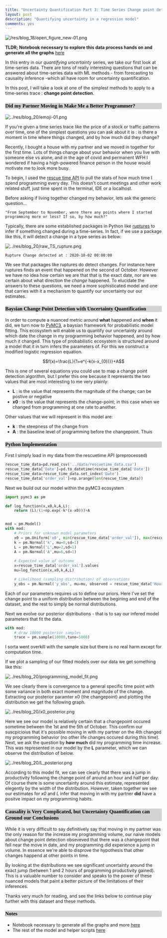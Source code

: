 ```yaml
---
title: "Uncertainty Quantification Part 3: Time Series Change point detection with baysian uncertainty"
layout: post
description: "Quantifying uncertainty in a regression model"
comments: yes
---
```

<html>
<link rel="stylesheet" href="/res/blog_15/manni.css">
<style>
@font-face {
  font-family: 'futura';
  src: url('/res/blog_10/futura.ttf') format('truetype');
  font-weight: normal;
  font-style: normal;
}
  h1,h2,h3,head,title {
    font-family: 'futura',serif;
    color: Black;
    background-color: lightgrey;
  }
</style>
</html>
<script type="text/javascript" async
  src="https://cdn.mathjax.org/mathjax/latest/MathJax.js?config=TeX-AMS_CHTML">
</script>


![/res/blog_18/open_figure_new-01.png](../res/blog_20/header.png)

**TLDR;  Notebook necessary to explore this data process hands on and generate all the graphs** [here](https://github.com/NicholasARossi/UQ_methods/blob/master/notebooks/02_PyMC3_methods.ipynb) 

In this entry in our *quantifying uncertainty* series, we take our first look at time-series data. There are tons of really interesting questions that can be answered about time-series data with ML methods - from forecasting to causality inference -which all have room for uncertainty quantification.

In this post, I will take a look at one of the simplest methods to apply to a time-series trace : **change point detection**. 



### Did my Partner Moving in Make Me a Better Programmer?
![../res/blog_20/emoji-01.png](../res/blog_20/emoji-01.png)

If you're given a time series trace like the price of a stock or traffic patterns over time, one of the simplest questions you can ask about it is : is there a moment in time where things changed, and by how  much did they change? 

Recently, I bought a house with my partner and we moved in together for the first time. Lots of things change about your behavior when you live with someone else vs alone, and in the age of covid and permanent WFH I wondered if having a high-powered finance person in the house would motivate me to look more busy.

To begin, I used the [rescue time API](https://www.rescuetime.com/apidoc) to pull the stats of how much time I spend programming every day. This doesn't count meetings and other work related stuff, just time spent in the terminal, IDE or a localhost. 

Before asking if living together changed my behavior, lets ask the generic question...

```buildoutcfg
"From September to November, were there any points where I started programming more or less? If so, by how much?"
```

Typically, there are some established packages in Python like [ruptures](https://github.com/deepcharles/ruptures) to infer if something changed during a time-series. In fact, if we use a package like this, it will detect a change in a type series as below:


![../res/blog_20/raw_TS_rupture.png](../res/blog_20/raw_TS_rupture.png)

```buildoutcfg
Rupture Change detected at : 2020-10-02 00:00:00
```

We see that packages like ruptures do detect changes. For instance here ruptures finds an event that happened on the second of October. However we have no idea how certain we are that that is the exact date, nor are we certain about what direction the *change* happened. To elucidate the answers to these questions, we need a more sophisticated model and one that carries with it a mechanism to quantify our uncertainty our our estimates.


### Baysian Change Point Detection with Uncertainty Quantification

In order to compute a nuanced metric around **what** happened and **when** it did, we turn now to [PyMC3](https://docs.pymc.io/), a baysian framework for probabilistic model fitting. This ecosystem will enable us to quantify our uncertainty around which date the change in my programming behavior happened, and by how much it changed. This type of probabilistic ecosystem is structured around a model that it in turn infers the parameters of. For this we construct a modified logistic regression equation.

<center>
$$f(x)=\frac{L}{1+e^{-k(x-x_{0})}}+A$$
</center>

This is one of several equations you could use to map a change point detection algorithm, but I prefer this one because it represents the two values that are most interesting to me very plainly:
* **L** : is the value that represents the magnitude of the change; can be postive or negative
* **x0** : is the value that represents the change-point; in this case when we changed from programming at one rate to another.

Other values that we will represent in this model are:
* **k** : the steepness of the change from 
* **A** : the baseline level of programming before the changepoint.
Thuis

### Python Implementation
First I simply load in my data from the rescuetime API (preprocessed)
```python
rescue_time_data=pd.read_csv('../data/rescuetime_data.csv')
rescue_time_data['Date']=pd.to_datetime(rescue_time_data['Date'])
rescue_time_data=rescue_time_data.set_index('Date')
rescue_time_data['order_val']=np.arange(len(rescue_time_data))
```

Next we build out our model within the pyMC3 ecosystem
```python
import pymc3 as pm

def log_function(x,x0,k,A,L):
    return (L)/(1+np.exp(-k*(x-x0)))+A


mod = pm.Model()
with mod:
    # Priors for unknown model parameters
    x0 = pm.Uniform('x0', min(rescue_time_data['order_val']), max(rescue_time_data['order_val']))    
    k = pm.Normal('k', mu=0,sd=1)
    L = pm.Normal('L',mu=2,sd=1)
    A = pm.Normal('A',mu=6,sd=1)
    
    # Expected value of outcome
    x=rescue_time_data['order_val'].values
    mu=log_function(x,x0,k,A,L)

    # Likelihood (sampling distribution) of observations
    y_obs = pm.Normal('y_obs', mu=mu, observed = rescue_time_data['Hours'].values)
```

Each of our parameters requires us to define our priors. Here I've set the change point to a uniform distribution between the begining and end of the dataset, and the rest to simply be normal distributions.

Next we evolve our posterior distributions - that is to say our infered model parameters that fit the data.

```python
with mod:
    # draw 10000 posterior samples
    trace = pm.sample(10000,tune=5000)
```

I sorta went overkill with the sample size but there is no real harm except for computation time.

If we plot a sampling of our fitted models over our data we get something like this:

![../res/blog_20/programming_model_fit.png](../res/blog_20/programming_model_fit.png)

We see clearly there is convergence to a general specific time point with some variance in both exact moment and magnitude of the change. Extracting our posterior paramter x0 (the changepoint) and plotting the distribution we get the following graph.

![../res/blog_20/x0_posterior.png](../res/blog_20/x0_posterior.png)

Here we see our model is relatively certain that a changepoint occured sometime between the 1st and the 5th of October. This confirm our suscpicioius that it's possible moving in with my partner on the 4th changed my programming behavior (no other life changes occured during this time). 
Next, we ask the question by **how much** did my programming time increase. This was represented in our model by the **L** parameter, which we can observe the distribution of below.

![../res/blog_20/L_posterior.png](../res/blog_20/L_posterior.png)

According to this model fit, we can see clearly that there was a jump in productivity following the change point of around an hour and half per day. Of course there is some uncertainty around this estimate, represented elegently by the width of the distribution. However, taken together we see our estimates for *x0* and *L* infer that moving in with my partner **did** have a positve impact on my programming habits. 

### Causality is Very Complicated, but Uncertainty Quantification can Ground our Conclusions

While it is very difficult to say definitively say that moving in my partner was the only reason for the increase my programming volume, our naive models about change point detection obseveved that there was a changepoint that fell near the move in date, and my programming did experience a jump in volume. In essence we're able to disprove the hypothesis that other changes happend at other points in time.

By looking at the distributions we see significant uncertainty around the exact jump (between 1 and 2 hours of programming productivity gained). This is a valuable number to consider and speaks to the power of these nuanced models that paint a better picture of the limitations of their inferences.

Thanks very much for reading, and see the links below to continue play further with this dataset and these methods.

### Notes
* Notebook necessary to generate all the graphs and more [here](https://github.com/NicholasARossi/UQ_methods/blob/master/notebooks/02_PyMC3_methods.ipynb)
* The rest of the model and helper scripts [here](https://github.com/NicholasARossi/UQ_methods)


